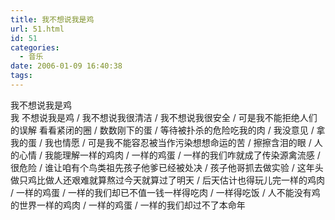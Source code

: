 ```yaml
---
title: 我不想说我是鸡
url: 51.html
id: 51
categories:
  - 音乐
date: 2006-01-09 16:40:38
tags:
---
```


我不想说我是鸡  
我 不想说我是鸡 / 我不想说我很清洁 / 我不想说我很安全 / 可是我不能拒绝人们的误解 看看紧闭的圈 / 数数刚下的蛋 / 等待被扑杀的危险吃我的肉 / 我没意见 / 拿我的蛋 / 我也情愿 / 可是我不能容忍被当作污染想想命运的苦 / 擦擦含泪的眼 / 人的心情 / 我能理解一样的鸡肉 / 一样的鸡蛋 / 一样的我们咋就成了传染源禽流感 / 很危险 / 谁让咱有个鸟类祖先孩子他爹已经被处决 / 孩子他哥抓去做实验 / 这年头做只鸡比做人还艰难就算熬过今天就算过了明天 / 后天估计也得玩儿完一样的鸡肉 / 一样的鸡蛋 / 一样的我们却已不值一钱一样得吃肉 / 一样得吃饭 / 人不能没有鸡的世界一样的鸡肉 / 一样的鸡蛋 / 一样的我们却过不了本命年